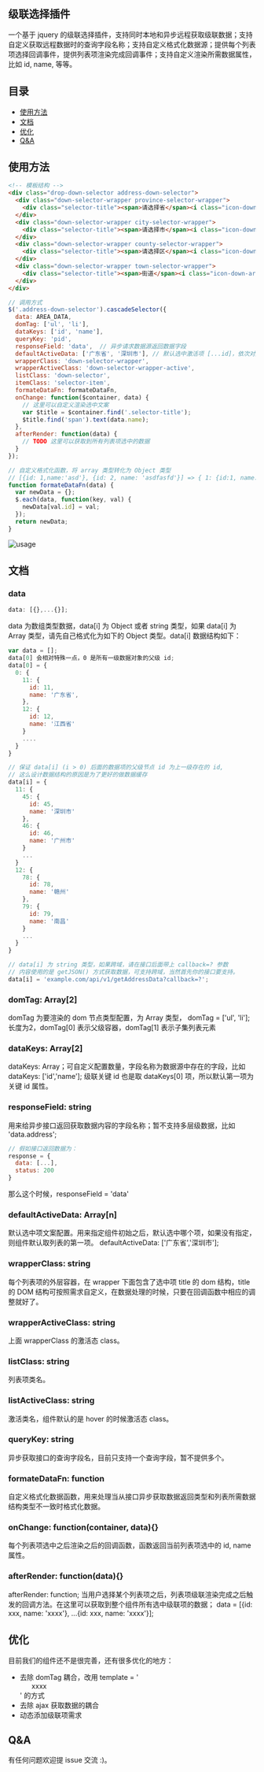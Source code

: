## 级联选择插件
一个基于 jquery 的级联选择插件，支持同时本地和异步远程获取级联数据；支持自定义获取远程数据时的查询字段名称；支持自定义格式化数据源；提供每个列表项选择回调事件，提供列表项渲染完成回调事件；支持自定义渲染所需数据属性，比如 id, name, 等等。



## 目录
- [使用方法](#user-content-使用方法)
- [文档](#user-content-文档)
- [优化](#user-content-优化)
- [Q&A](#user-content-qa)

## 使用方法
``` html
<!-- 模板结构 -->
<div class="drop-down-selector address-down-selector">
  <div class="down-selector-wrapper province-selector-wrapper">
    <div class="selector-title"><span>请选择省</span><i class="icon-down-arrow"></i></div>
  </div>
  <div class="down-selector-wrapper city-selector-wrapper">
    <div class="selector-title"><span>请选择市</span><i class="icon-down-arrow"></i></div>
  </div>
  <div class="down-selector-wrapper county-selector-wrapper">
    <div class="selector-title"><span>请选择区</span><i class="icon-down-arrow"></i></div>
  </div>
  <div class="down-selector-wrapper town-selector-wrapper">
    <div class="selector-title"><span>街道</span><i class="icon-down-arrow"></i></div>
  </div>
</div>
```
``` javascript
// 调用方式
$('.address-down-selector').cascadeSelector({
  data: AREA_DATA,
  domTag: ['ul', 'li'],
  dataKeys: ['id', 'name'],
  queryKey: 'pid',
  responseField: 'data',  // 异步请求数据源返回数据字段
  defaultActiveData: ['广东省', '深圳市'], // 默认选中激活项 [...id]，依次对应每个层级
  wrapperClass: 'down-selector-wrapper',
  wrapperActiveClass: 'down-selector-wrapper-active',
  listClass: 'down-selector',
  itemClass: 'selector-item',
  formateDataFn: formateDataFn,
  onChange: function($container, data) {
    // 这里可以自定义渲染选中文案
    var $title = $container.find('.selector-title');
    $title.find('span').text(data.name);
  },
  afterRender: function(data) {
    // TODO 这里可以获取到所有列表项选中的数据
  }
});

// 自定义格式化函数，将 array 类型转化为 Object 类型
// [{id: 1,name:'asd'}, {id: 2, name: 'asdfasfd'}] => { 1: {id:1, name: 'asd'}, 2: {id: 2, name: 'asdfasfd'}};
function formateDataFn(data) {
  var newData = {};
  $.each(data, function(key, val) {
    newData[val.id] = val;
  });
  return newData;
}
```
![usage](./images/usage.png)

## 文档

### data
``` javascript
data: [{},...{}];
```
data 为数组类型数据，data[i] 为 Object 或者 string 类型，如果 data[i] 为 Array 类型，请先自己格式化为如下的 Object 类型。data[i] 数据结构如下：
``` javascript
var data = [];
data[0] 会相对特殊一点，0 是所有一级数据对象的父级 id;
data[0] = {
  0: {
    11: {
      id: 11,
      name: '广东省',
    },
    12: {
      id: 12,
      name: '江西省'
    }
    ....
  }
}

// 保证 data[i] (i > 0) 后面的数据项的父级节点 id 为上一级存在的 id,
// 这么设计数据结构的原因是为了更好的做数据缓存
data[i] = {
  11: {
    45: {
      id: 45,
      name: '深圳市'
    },
    46: {
      id: 46,
      name: '广州市'
    }
    ...
  }
  12: {
    78: {
      id: 78,
      name: '赣州'
    },
    79: {
      id: 79,
      name: '南昌'
    }
    ...
  }
}

// data[i] 为 string 类型，如果跨域，请在接口后面带上 callback=? 参数
// 内容使用的是 getJSON() 方式获取数据，可支持跨域，当然首先你的接口要支持。
data[i] = 'example.com/api/v1/getAddressData?callback=?';
```

### domTag: Array[2]
domTag 为要渲染的 dom 节点类型配置，为 Array 类型， domTag = ['ul', 'li'];
长度为2，domTag[0] 表示父级容器，domTag[1] 表示子集列表元素



### dataKeys: Array[2]
dataKeys: Array；可自定义配置数量，字段名称为数据源中存在的字段，比如
dataKeys: ['id','name']; 级联关键 id 也是取 dataKeys[0] 项，所以默认第一项为关键 id 属性。



### responseField: string
用来给异步接口返回获取数据内容的字段名称；暂不支持多层级数据，比如 'data.address';
``` javascript
// 假如接口返回数据为：
response = {
  data: [...],
  status: 200
}
```
那么这个时候，responseField = 'data'



### defaultActiveData: Array[n]
默认选中项文案配置。用来指定组件初始之后，默认选中哪个项，如果没有指定，则组件默认取列表的第一项。
defaultActiveData: ['广东省','深圳市'];



### wrapperClass: string
每个列表项的外层容器，在 wrapper 下面包含了选中项 title 的 dom 结构，title 的 DOM 结构可按照需求自定义，在数据处理的时候，只要在回调函数中相应的调整就好了。



### wrapperActiveClass: string

上面 wrapperClass 的激活态 class。



### listClass: string
列表项类名。



### listActiveClass: string

激活类名，组件默认的是 hover 的时候激活态 class。



### queryKey: string
异步获取接口的查询字段名，目前只支持一个查询字段，暂不提供多个。




### formateDataFn: function
自定义格式化数据函数，用来处理当从接口异步获取数据返回类型和列表所需数据结构类型不一致时格式化数据。




### onChange: function(container, data){}
每个列表项选中之后渲染之后的回调函数，函数返回当前列表项选中的 id, name 属性。



### afterRender: function(data){}

afterRender: function; 当用户选择某个列表项之后，列表项级联渲染完成之后触发的回调方法。在这里可以获取到整个组件所有选中级联项的数据；
data = [{id: xxx, name: 'xxxx'}, ...{id: xxx, name: 'xxxx'}];



## 优化
目前我们的组件还不是很完善，还有很多优化的地方：
- 去除 domTag 耦合，改用 template = '<ul>xxxx</ul>' 的方式
- 去除 ajax 获取数据的耦合
- 动态添加级联项需求




## Q&A
有任何问题欢迎提 issue 交流 :)。

